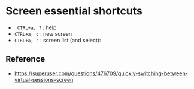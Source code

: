 # Screen essential shortcuts

* `` CTRL+a, ?`` : help
* ``CTRL+a, c`` : new screen
* ``CTRL+a, "`` : screen list (and select):

## Reference

* https://superuser.com/questions/476709/quickly-switching-between-virtual-sessions-screen